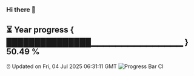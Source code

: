 ### Hi there 👋
⏳ Year progress { ███████████████▁▁▁▁▁▁▁▁▁▁▁▁▁▁▁ } 50.49 %
---
⏰ Updated on Fri, 04 Jul 2025 06:31:11 GMT
![Progress Bar CI](https://github.com/liununu/liununu/workflows/Progress%20Bar%20CI/badge.svg)
